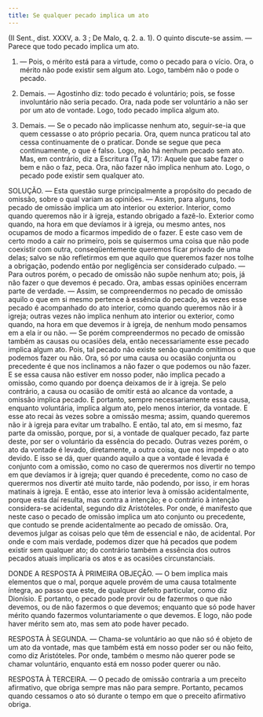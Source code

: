 ```yaml
---
title: Se qualquer pecado implica um ato
---
```


(II Sent., dist. XXXV, a. 3 ; De Malo, q. 2. a. 1).
  O quinto discute-se assim. ― Parece que todo pecado implica um ato.  

1. ― Pois, o mérito está para a virtude, como o pecado para o vício. Ora, o mérito não pode existir sem algum ato. Logo, também não o pode o pecado.  

2. Demais. ― Agostinho diz: todo pecado é voluntário; pois, se fosse involuntário não seria pecado. Ora, nada pode ser voluntário a não ser por um ato de vontade. Logo, todo pecado implica algum ato. 

3. Demais. ― Se o pecado não implicasse nenhum ato, seguir-se-ia que quem cessasse o ato próprio pecaria. Ora, quem nunca praticou tal ato cessa continuamente de o praticar. Donde se segue que peca continuamente, o que é falso. Logo, não há nenhum pecado sem ato.  Mas, em contrário, diz a Escritura (Tg 4, 17): Aquele que sabe fazer o bem e não o faz, peca. Ora, não fazer não implica nenhum ato. Logo, o pecado pode existir sem qualquer ato.  

SOLUÇÃO. ― Esta questão surge principalmente a propósito do pecado de omissão, sobre o qual variam as opiniões. ― Assim, para alguns, todo pecado de omissão implica um ato interior ou exterior. Interior, como quando queremos não ir à igreja, estando obrigado a fazê-lo. Exterior como quando, na hora em que devíamos ir à igreja, ou mesmo antes, nos ocupamos de modo a ficarmos impedido de o fazer. E este caso vem de certo modo a cair no primeiro, pois se quisermos uma coisa que não pode coexistir com outra, conseqüentemente queremos ficar privado de uma delas; salvo se não refletirmos em que aquilo que queremos fazer nos tolhe a obrigação, podendo então por negligência ser considerado culpado. ― Para outros porém, o pecado de omissão não supõe nenhum ato; pois, já não fazer o que devemos é pecado.  Ora, ambas essas opiniões encerram parte de verdade. ― Assim, se compreendermos no pecado de omissão aquilo o que em si mesmo pertence à essência do pecado, às vezes esse pecado é acompanhado do ato interior, como quando queremos não ir à igreja; outras vezes não implica nenhum ato interior ou exterior, como quando, na hora em que devemos ir à igreja, de nenhum modo pensamos em a ela ir ou não. ― Se porém compreendermos no pecado de omissão também as causas ou ocasiões dela, então necessariamente esse pecado implica algum ato. Pois, tal pecado não existe senão quando omitimos o que podemos fazer ou não. Ora, só por uma causa ou ocasião conjunta ou precedente é que nos inclinamos a não fazer o que podemos ou não fazer. E se essa causa não estiver em nosso poder, não implica pecado a omissão, como quando por doença deixamos de ir à igreja. Se pelo contrário, a causa ou ocasião de omitir está ao alcance da vontade, a omissão implica pecado. E portanto, sempre necessariamente essa causa, enquanto voluntária, implica algum ato, pelo menos interior, da vontade.  E esse ato recai às vezes sobre a omissão mesma; assim, quando queremos não ir à igreja para evitar um trabalho. E então, tal ato, em si mesmo, faz parte da omissão, porque, por si, a vontade de qualquer pecado, faz parte deste, por ser o voluntário da essência do pecado. Outras vezes porém, o ato da vontade é levado, diretamente, a outra coisa, que nos impede o ato devido. E isso se dá, quer quando aquilo a que a vontade é levada é conjunto com a omissão, como no caso de querermos nos divertir no tempo em que devíamos ir à igreja; quer quando é precedente, como no caso de querermos nos divertir até muito tarde, não podendo, por isso, ir em horas matinais à igreja. E então, esse ato interior leva à omissão acidentalmente, porque esta daí resulta, mas contra a intenção; e o contrário à intenção considera-se acidental, segundo diz Aristóteles. Por onde, é manifesto que neste caso o pecado de omissão implica um ato conjunto ou precedente, que contudo se prende acidentalmente ao pecado de omissão. Ora, devemos julgar as coisas pelo que têm de essencial e não, de acidental. Por onde e com mais verdade, podemos dizer que há pecados que podem existir sem qualquer ato; do contrário também a essência dos outros pecados atuais implicaria os atos e as ocasiões circunstanciais.  

DONDE A RESPOSTA À PRIMEIRA OBJEÇÃO. ― O bem implica mais elementos que o mal, porque aquele provém de uma causa totalmente íntegra, ao passo que este, de qualquer defeito particular, como diz Dionísio. E portanto, o pecado pode provir ou de fazermos o que não devemos, ou de não fazermos o que devemos; enquanto que só pode haver mérito quando fazermos voluntariamente o que devemos. E logo, não pode haver mérito sem ato, mas sem ato pode haver pecado. 

RESPOSTA À SEGUNDA. ― Chama-se voluntário ao que não só é objeto de um ato da vontade, mas que também está em nosso poder ser ou não feito, como diz Aristóteles. Por onde, também o mesmo não querer pode se chamar voluntário, enquanto está em nosso poder querer ou não.  

RESPOSTA À TERCEIRA. ― O pecado de omissão contraria a um preceito afirmativo, que obriga sempre mas não para sempre. Portanto, pecamos quando cessamos o ato só durante o tempo em que o preceito afirmativo obriga.